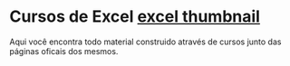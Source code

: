 # Cursos de Excel [excel thumbnail](excel.png)

Aqui você encontra todo material construido através de cursos junto das páginas oficais dos mesmos.
